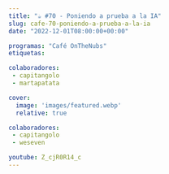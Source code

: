 ```yaml
---
title: "☕️ #70 - Poniendo a prueba a la IA"
slug: cafe-70-poniendo-a-prueba-a-la-ia
date: "2022-12-01T08:00:00+00:00"

programas: "Café OnTheNubs"
etiquetas:

colaboradores:
 - capitangolo
 - martapatata

cover:
  image: 'images/featured.webp'
  relative: true

colaboradores:
 - capitangolo
 - weseven

youtube: Z_cjR0R14_c
---
```



